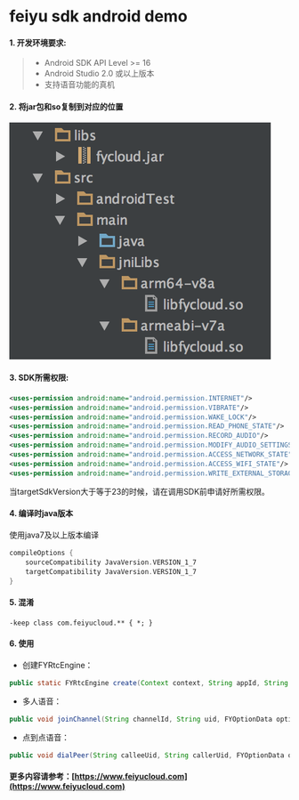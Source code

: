 # feiyu sdk android demo

#### 1. 开发环境要求:

> * Android SDK API Level >= 16
> * Android Studio 2.0 或以上版本
> * 支持语音功能的真机


#### 2. 将jar包和so复制到对应的位置

![github](https://github.com/FeiyuCloud/android-sdk-demo/blob/master/img/fycloud-androidstudio.png "github")

#### 3. SDK所需权限:

```xml
<uses-permission android:name="android.permission.INTERNET"/>
<uses-permission android:name="android.permission.VIBRATE"/>
<uses-permission android:name="android.permission.WAKE_LOCK"/>
<uses-permission android:name="android.permission.READ_PHONE_STATE"/>
<uses-permission android:name="android.permission.RECORD_AUDIO"/>
<uses-permission android:name="android.permission.MODIFY_AUDIO_SETTINGS"/>
<uses-permission android:name="android.permission.ACCESS_NETWORK_STATE"/>
<uses-permission android:name="android.permission.ACCESS_WIFI_STATE"/>
<uses-permission android:name="android.permission.WRITE_EXTERNAL_STORAGE"/>
```

当targetSdkVersion大于等于23的时候，请在调用SDK前申请好所需权限。

#### 4. 编译时java版本

使用java7及以上版本编译

```groovy
compileOptions {
    sourceCompatibility JavaVersion.VERSION_1_7
    targetCompatibility JavaVersion.VERSION_1_7
}
```


#### 5. 混淆

```
-keep class com.feiyucloud.** { *; }
```

#### 6. 使用

- 创建FYRtcEngine：
```java
public static FYRtcEngine create(Context context, String appId, String appToken, FYRtcEventHandler handler);
```

- 多人语音：
```java
public void joinChannel(String channelId, String uid, FYOptionData option);
```

- 点到点语音：
```java
public void dialPeer(String calleeUid, String callerUid, FYOptionData option);
```

#### 更多内容请参考：[https://www.feiyucloud.com](https://www.feiyucloud.com)

<br/>
